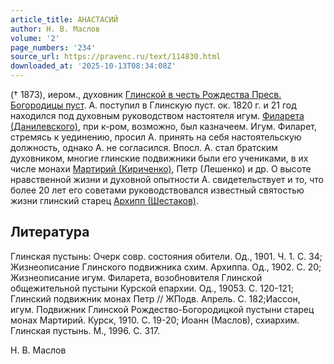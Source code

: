 ```yaml
---
article_title: АНАСТАСИЙ
author: Н. В. Маслов
volume: '2'
page_numbers: '234'
source_url: https://pravenc.ru/text/114830.html
downloaded_at: '2025-10-13T08:34:08Z'
---
```


(† 1873), иером., духовник [Глинской в честь Рождества Пресв. Богородицы пуст](<https://pravenc.ru/text/Глинская в честь Рождества Пресвятой Богородицы мужская пустынь.html>). А. поступил в Глинскую пуст. ок. 1820 г. и 21 год находился под духовным руководством настоятеля игум. [Филарета (Данилевского)](<https://pravenc.ru/text/Филарета (Данилевского).html>), при к-ром, возможно, был казначеем. Игум. Филарет, стремясь к уединению, просил А. принять на себя настоятельскую должность, однако А. не согласился. Впосл. А. стал братским духовником, многие глинские подвижники были его учениками, в их числе монахи [Мартирий (Кириченко)](<https://pravenc.ru/text/Мартирий (Кириченко).html>), Петр (Лешенко) и др. О высоте нравственной жизни и духовной опытности А. свидетельствует и то, что более 20 лет его советами руководствовался известный святостью жизни глинский старец [Архипп (Шестаков)](<https://pravenc.ru/text/Архипп (Шестаков).html>).

## Литература

Глинская пустынь: Очерк совр. состояния обители. Од., 1901. Ч. 1. С. 34; Жизнеописание Глинского подвижника схим. Архиппа. Од., 1902. С. 20; Жизнеописание игум. Филарета, возобновителя Глинской общежительной пустыни Курской епархии. Од., 19053. С. 120-121; Глинский подвижник монах Петр // ЖПодв. Апрель. С. 182;Иассон, игум. Подвижник Глинской Рождество-Богородицкой пустыни старец монах Мартирий. Курск, 1910. С. 19-20; Иоанн (Маслов), схиархим. Глинская пустынь. М., 1996. С. 317.

Н. В. Маслов
